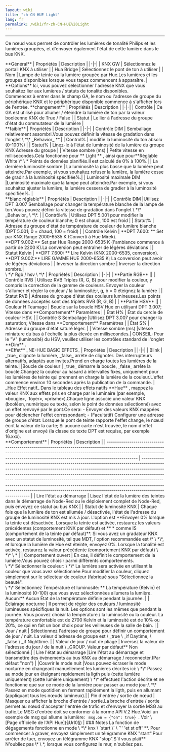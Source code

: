 ```yaml
---
layout: wiki
title: "zh-CN-HUE Light"
lang: fr
permalink: /wiki/fr-zh-CN-HUE%20Light
---
```

---
<p> Ce nœud vous permet de contrôler les lumières de tonalité Philips et les lumières groupées, et d'envoyer également l'état de cette lumière dans le bus KNX.</p>
**Général**
| Propriétés | Description |
|-|-|
| KNX GW | Sélectionnez le portail KNX à utiliser |
| Hua Bridge | Sélectionnez le pont de ton à utiliser |
| Nom | Lampe de teinte ou la lumière groupée par Hue.Les lumières et les groupes disponibles lorsque vous tapez commencent à apparaître. |
<br/>
**Options**
Ici, vous pouvez sélectionner l'adresse KNX que vous souhaitez lier aux lumières / statuts de tonalité disponibles.<br/>
Commencez à entrer dans le champ GA, le nom ou l'adresse de groupe du périphérique KNX et le périphérique disponible commence à s'afficher lors de l'entrée.
**changement**
| Propriétés | Description |
|-|-|
| Contrôle | Ce GA est utilisé pour allumer / éteindre la lumière de ton par la valeur booléenne KNX de True / False |
| Statut | Le lier à l'adresse du groupe d'état du commutateur de la lumière |
<br/>
**faible**
| Propriétés | Description |
|-|-|
| Contrôle DIM | Semballage relativement assombri.Vous pouvez définir la vitesse de gradation dans l'onglet \ *\* _Behavior_ **.|
| Control% | modifie la luminosité du ton absolu (0-100%) |
| Statut% | Linez-le à l'état de luminosité de la lumière du groupe KNX Adresse du groupe |
| Vitesse sombre (ms) | Petite vitesse en millisecondes.Cela fonctionne pour ** Light ** , ainsi que pour**Réglable White \* \ * Points de données planifiés.Il est calculé de 0% à 100%.|
| La dernière luminosité sombre | La luminosité la plus basse que la lumière peut atteindre.Par exemple, si vous souhaitez refuser la lumière, la lumière cesse de gradir à la luminosité spécifiée%.|
| Luminosité maximale DIM |Luminosité maximale que la lampe peut atteindre.Par exemple, si vous souhaitez ajuster la lumière, la lumière cessera de gradier à la luminosité spécifiée%. |
<br/>
**blanc réglable**
| Propriétés | Description |
|-|-|
| Contrôle DIM |Utilisez DPT 3.007 Semballage pour changer la température blanche de la lampe de ton.Vous pouvez définir la vitesse de gradation dans l'onglet \ *\* _Behavior_ \ *\*. |
| Contrôle% | Utilisez DPT 5.001 pour modifier la température de couleur blanche; 0 est chaud, 100 est froid |
| Statut% | Adresse du groupe d'état de température de couleur de lumière blanche (DPT 5.001; 0 = chaud, 100 = froid) |
| Contrôle Kelvin | **DPT 7.600: ** Set par KNX Range 2000-6535 K (Converti à Hue Mirek). <br/>**DPT 9.002:** Set par Hue Range 2000-6535 K (l'ambiance commence à partir de 2200 K).La conversion peut entraîner de légères déviations |
| Statut Kelvin | **DPT 7.600: ** Lire Kelvin (KNX 2000-6535, conversion).<br/>**DPT 9.002:** LIRE GAMME HUE 2000-6535 K; La conversion peut avoir de légères déviations |
| Inverser la direction sombre | Inverser la direction sombre.|
<br/>
\ *\* Rgb / hsv \ *\*
| Propriétés | Description |
|-|-|
| **Partie RGB** ||
| Contrôle RVB | Utilisez RVB Triples (R, G, B) pour modifier la couleur, y compris la correction de la gamme de couleurs. Envoyer la couleur s'allumer et régler la couleur / la luminosité;r, g, b = 0 éteignez la lumière |
| Statut RVB | Adresse du groupe d'état des couleurs lumineuses.Les points de données acceptés sont des triplets RVB (R, G, B) |
| **Partie HSV** ||
| Couleur H Teamage | Boucle sur la boucle HSV Hue en utilisant DPT 3.007; Vitesse dans **Comportement** Paramètres |
| État H% | État du cercle de couleur HSV. |
| Contrôle S Semballage |Utilisez DPT 3.007 pour changer la saturation; Vitesse dans **Comportement** Paramètres |
| État S% | Adresse du groupe d'état saturé léger. |
| Vitesse sombre (ms) |vitesse miniature du bas à l'échelle la plus élevée en millisecondes.|
CONSEIL: Pour le "V" (luminosité) du HSV, veuillez utiliser les contrôles standard de l'onglet **Dim** .
<br/>
**Effet**
_NE-HUE BASIC EFFETS_
| Propriétés | Description |
|-|-|
| Blink | _true_ clignote la lumière, _false_ arrête de clignoter. Des interrupteurs alternatifs, adaptés aux invites.Prend en charge toutes les lumières de la teinte.|
|Boucle de couleur | _true_ démarre la boucle, _false_ arrête la boucle.Changez la couleur au hasard à intervalles fixes, uniquement pour les lumières de teinte qui prennent en charge la lumière de la couleur.L'effet commence environ 10 secondes après la publication de la commande. |
_Hue Effet natif_
Dans le tableau des effets natifs **Hue** , mappez la valeur KNX aux effets pris en charge par le luminaire (par exemple, «bougie», `foyer», «prisme»).Chaque ligne associe une valeur KNX (booléen, numérique ou texte, selon le point de données sélectionné) avec un effet renvoyé par le pont.Ce sera:
- Envoyer des valeurs KNX mappées pour déclencher l'effet correspondant;
- (Facultatif) Configurer une adresse de groupe d'état: Lorsque le pont de teinte rapporte l'effet change, le nœud écrit la valeur de la carte; Si aucune carte n'est trouvée, le nom d'effet d'origine est envoyé (la classe de texte DPT est requise, par exemple 16.xxx).
<br/>
**Comportement**
| Propriétés | Description |
| --------------------------------------------------------------------------------------------------------------------------------------------------------------------------------------------------------------------------------------------------------- | --------------------------------------------------------------------------------------------------------------------------------------------------------------------------------------------------------------------------------------------------------- ------------------------------------------------------------------------------------------------------------------------------------------------------------------------------------------------------------------------------------------------- |
| Lire l'état au démarrage | Lisez l'état de la lumière des teintes dans le démarrage de Node-Red ou le déploiement complet de Node-Red, puis envoyez ce statut au bus KNX |
| Statut de luminosité KNX | Chaque fois que la lumière de ton est allumée / désactivée, l'état de l'adresse du groupe de luminosité KNX est mis à jour. L'option est **Envoyer 0% lorsque la teinte est désactivée. Lorsque la teinte est activée, restaurez les valeurs précédentes (comportement KNX par défaut) et ** * comme IS (comportement de la teinte par défaut)**. Si vous avez un gradateur KNX avec un statut de luminosité, tel que MDT, l'option recommandée est \* \ *\*, et lorsque la lumière de Hue est éteinte, envoyez 0%. Lorsque la tonalité est activée, restaurez la valeur précédente (comportement KNX par défaut) \ *\* \ * |
| Comportement ouvert | En cas, il définit le comportement de la lumière.Vous pouvez choisir parmi différents comportements.<br/> \ *\* Sélectionner la couleur: \ *\* La lumière sera activée en utilisant la couleur que vous avez sélectionnée.Pour modifier la couleur, cliquez simplement sur le sélecteur de couleur (fabriqué sous "Sélectionnez la beauté". <br/> \ *\* Sélectionnez Température et luminosité: ** La température (Kelvin) et la luminosité (0-100) que vous avez sélectionnées allumera la lumière. <br/> Aucun:** Aucun État de la température définie pendant la journée. |
| Éclairage nocturne | Il permet de régler des couleurs / luminosité lumineuses spécifiques la nuit. Les options sont les mêmes que pendant la journée. Vous pouvez choisir la température / la luminosité ou la couleur. La température confortable est de 2700 Kelvin et la luminosité est de 10% ou 20%, ce qui en fait un bon choix pour les veilleuses de la salle de bain. |
| Jour / nuit | Sélectionnez l'adresse de groupe pour définir un comportement de jour / nuit. La valeur d'adresse de groupe est \ _true \ _if Daytime, \ _false \ _if Nighttime. |
| Valeur de jour / nuit de pliage | Inversez la valeur de l'adresse du jour / de la nuit \ _GROUP. Valeur par défaut** Non sélectionné.|
| Lire l'état au démarrage |Lire l'état au démarrage et transmettre des événements au bus KNX au démarrage / reconnecter.(Par défaut "non") |
|Couvrir le mode nuit |Vous pouvez écraser le mode nocturne en changeant manuellement les lumières décrites ici: \ *\* Passez au mode jour en éteignant rapidement la ligth puis (cette lumière uniquement) (cette lumière uniquement) \ *\* effectuez l'action décrite et ne fonctionne que sur ce mode de la lumière pour passer au mode jour.\ *\* Passez en mode quotidien en fermant rapidement la ligth, puis en allumant (appliquant tous les nœuds lumineux).|
| Pin d'entrée / sortie de nœud | Masquer ou afficher la broche d'entrée / sortie.La broche d'entrée / sortie permet au nœud d'accepter l'entrée de trafic et d'envoyer la sortie MSG au trafic.Le MSG d'entrée doit se conformer à la norme API V.2 Hue.Voici un exemple de msg qui allume la lumière: <code> msg.on = {"on": true} </code>. Voir \ [Page officielle de l'API Hue](§Url0§) |
### Notes
La fonction de dégagements fonctionne en mode \ *\* knx \ `start \` \ `'' 'et st off' **. Pour commencer à graver, envoyez simplement un télégramme KNX "start".Pour arrêter de tuer, envoyez un télégramme KNX "stop".S'il vous plaît** N'oubliez pas \* \ *, lorsque vous configurez le mur, n'oubliez pas.
<br/>
<br/>
